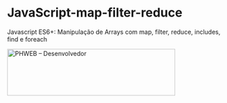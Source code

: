 # JavaScript-map-filter-reduce

Javascript ES6+: Manipulação de Arrays com map, filter, reduce, includes, find e foreach

<img src="http://phweb.com.br/wp-content/uploads/2020/07/phweb-logo-2020.png" alt="PHWEB – Desenvolvedor" width="388" height="108" itemprop="logo">

